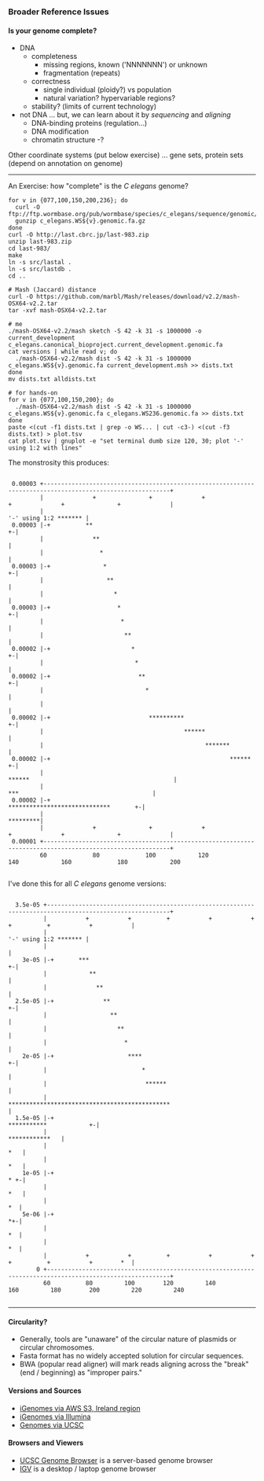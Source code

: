 
### Broader Reference Issues

#### Is your genome complete?

- DNA
    - completeness
        - missing regions, known ('NNNNNNN') or unknown
        - fragmentation (repeats)
    - correctness
        - single individual (ploidy?) vs population
        - natural variation? hypervariable regions?
    - stability? (limits of current technology)
- not DNA ... but, we can learn about it by _sequencing_ and _aligning_
    - DNA-binding proteins (regulation...)
    - DNA modification
    - chromatin structure
    -?


Other coordinate systems (put below exercise) ... gene sets, protein sets (depend on annotation on genome)

---

An Exercise: how "complete" is the _C elegans_ genome?

```
for v in {077,100,150,200,236}; do
  curl -O ftp://ftp.wormbase.org/pub/wormbase/species/c_elegans/sequence/genomic/c_elegans.WS${v}.genomic.fa.gz
  gunzip c_elegans.WS${v}.genomic.fa.gz
done
curl -O http://last.cbrc.jp/last-983.zip
unzip last-983.zip
cd last-983/
make
ln -s src/lastal .
ln -s src/lastdb .
cd ..

# Mash (Jaccard) distance
curl -O https://github.com/marbl/Mash/releases/download/v2.2/mash-OSX64-v2.2.tar
tar -xvf mash-OSX64-v2.2.tar

# me
./mash-OSX64-v2.2/mash sketch -S 42 -k 31 -s 1000000 -o current_development c_elegans.canonical_bioproject.current_development.genomic.fa
cat versions | while read v; do
  ./mash-OSX64-v2.2/mash dist -S 42 -k 31 -s 1000000 c_elegans.WS${v}.genomic.fa current_development.msh >> dists.txt
done
mv dists.txt alldists.txt

# for hands-on
for v in {077,100,150,200}; do
  ./mash-OSX64-v2.2/mash dist -S 42 -k 31 -s 1000000 c_elegans.WS${v}.genomic.fa c_elegans.WS236.genomic.fa >> dists.txt
done
paste <(cut -f1 dists.txt | grep -o WS... | cut -c3-) <(cut -f3 dists.txt) > plot.tsv
cat plot.tsv | gnuplot -e "set terminal dumb size 120, 30; plot '-' using 1:2 with lines"
```

The monstrosity this produces:

```
                                                                                                                        
 0.00003 +----------------------------------------------------------------------------------------------------------+   
         |              +               +              +              +              +               +              |   
         |                                                                                    '-' using 1:2 ******* |   
 0.00003 |-+          **                                                                                          +-|   
         |              **                                                                                          |   
         |                *                                                                                         |   
 0.00003 |-+               *                                                                                      +-|   
         |                  **                                                                                      |   
         |                    *                                                                                     |   
 0.00003 |-+                   *                                                                                  +-|   
         |                      *                                                                                   |   
         |                       **                                                                                 |   
 0.00002 |-+                       *                                                                              +-|   
         |                          *                                                                               |   
 0.00002 |-+                         **                                                                           +-|   
         |                             *                                                                            |   
         |                                                                                                          |   
 0.00002 |-+                            **********                                                                +-|   
         |                                        ******                                                            |   
         |                                              *******                                                     |   
 0.00002 |-+                                                   ******                                             +-|   
         |                                                           ******                                         |   
         |                                                                 ***                                      |   
 0.00002 |-+                                                                  *****************************       +-|   
         |                                                                                                 *********|   
         |              +               +              +              +              +               +              |   
 0.00001 +----------------------------------------------------------------------------------------------------------+   
         60             80             100            120            140            160             180            200  
                                                                                                                        
```

I've done this for all _C elegans_ genome versions:

```
                                                                                                                        
  3.5e-05 +---------------------------------------------------------------------------------------------------------+   
          |           +           +          +           +           +           +          +           +           |   
          |                                                                                   '-' using 1:2 ******* |   
          |                                                                                                         |   
    3e-05 |-+       ***                                                                                           +-|   
          |            **                                                                                           |   
          |              **                                                                                         |   
  2.5e-05 |-+              **                                                                                     +-|   
          |                  **                                                                                     |   
          |                    **                                                                                   |   
          |                      *                                                                                  |   
    2e-05 |-+                     ****                                                                            +-|   
          |                           *                                                                             |   
          |                            ******                                                                       |   
          |                                  **********************************************                         |   
  1.5e-05 |-+                                                                              ***********            +-|   
          |                                                                                          ************   |   
          |                                                                                                     *   |   
          |                                                                                                     *   |   
    1e-05 |-+                                                                                                   * +-|   
          |                                                                                                     *   |   
          |                                                                                                      *  |   
    5e-06 |-+                                                                                                    *+-|   
          |                                                                                                      *  |   
          |                                                                                                      *  |   
          |           +           +          +           +           +           +          +           +        *  |   
        0 +---------------------------------------------------------------------------------------------------------+   
          60          80         100        120         140         160         180        200         220         240  
                                                                                                                        
```

---

#### Circularity?

- Generally, tools are "unaware" of the circular nature of plasmids or circular chromosomes.
- Fasta format has no widely accepted solution for circular sequences.
- BWA (popular read aligner) will mark reads aligning across the "break" (end / beginning) as "improper pairs."

#### Versions and Sources

- [iGenomes via AWS S3, Ireland region](https://github.com/ewels/AWS-iGenomes)
- [iGenomes via Illumina](https://support.illumina.com/sequencing/sequencing_software/igenome.html)
- [Genomes via UCSC](https://genome.ucsc.edu/goldenPath/help/ftp.html)

#### Browsers and Viewers

- [UCSC Genome Browser](https://genome.ucsc.edu/) is a server-based genome browser
- [IGV](https://software.broadinstitute.org/software/igv/) is a desktop / laptop genome browser



